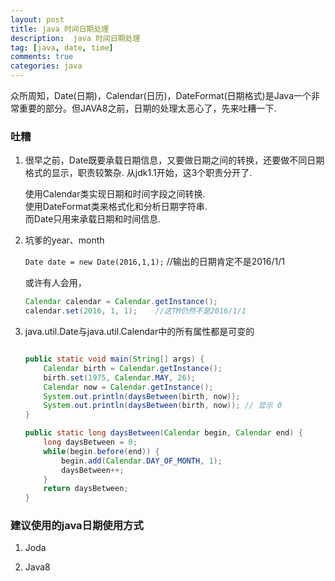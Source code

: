 ```yaml
---
layout: post
title: java 时间日期处理
description:  java 时间日期处理
tag: [java, date, time]
comments: true
categories: java
---
```


众所周知，Date(日期)，Calendar(日历)，DateFormat(日期格式)是Java一个非常重要的部分。但JAVA8之前，日期的处理太恶心了，先来吐糟一下.


### 吐糟

1.  很早之前，Date既要承载日期信息，又要做日期之间的转换，还要做不同日期格式的显示，职责较繁杂. 从jdk1.1开始，这3个职责分开了.

    使用Calendar类实现日期和时间字段之间转换.   
    使用DateFormat类来格式化和分析日期字符串.  
    而Date只用来承载日期和时间信息.  

<!-- more -->

2. 坑爹的year、month

    `Date date = new Date(2016,1,1);`    //输出的日期肯定不是2016/1/1 

    或许有人会用，

    ```java
    Calendar calendar = Calendar.getInstance();
    calendar.set(2016, 1, 1);    //这TM仍然不是2016/1/1
    ```

3. java.util.Date与java.util.Calendar中的所有属性都是可变的

    ```java

    public static void main(String[] args) {
        Calendar birth = Calendar.getInstance();
        birth.set(1975, Calendar.MAY, 26);
        Calendar now = Calendar.getInstance();
        System.out.println(daysBetween(birth, now));
        System.out.println(daysBetween(birth, now)); // 显示 0
    }

    public static long daysBetween(Calendar begin, Calendar end) {
        long daysBetween = 0;
        while(begin.before(end)) {
            begin.add(Calendar.DAY_OF_MONTH, 1);
            daysBetween++;
        }
        return daysBetween;
    }

    ```

### 建议使用的java日期使用方式

1. Joda



2. Java8    

    
